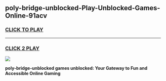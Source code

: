 
## poly-bridge-unblocked-Play-Unblocked-Games-Online-91acv
<h3>
<a href="https://premium76.site?title=poly-bridge-unblocked&ref=25A">CLICK TO PLAY</a></h3>
<hr>

<h3>
<a href="https://premium76.site?title=poly-bridge-unblocked&ref=25A">CLICK 2 PLAY</a>
  
</h3>

<a href="https://premium76.site?title=poly-bridge-unblocked&ref=25A"><img src="https://clearcache.store/games.png"></a>


**poly-bridge-unblocked games unblocked: Your Gateway to Fun and Accessible Online Gaming**
